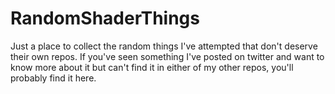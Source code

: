 # RandomShaderThings
Just a place to collect the random things I've attempted that don't deserve their own repos. 
If you've seen something I've posted on twitter and want to know more about it but can't find it in either of my other repos, you'll probably find it here. 
